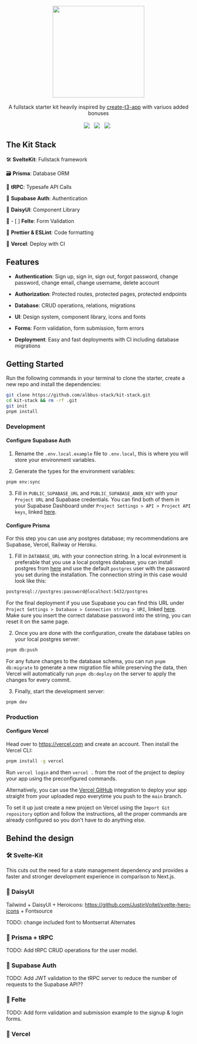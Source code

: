 <p align="center">
    <img src="https://svgshare.com/i/vcw.svg" height="250"/>
    </br> </br>
    A fullstack starter kit heavily inspired by <a href="https://create.t3.gg/">create-t3-app</a> with variuos added bonuses
    </br> </br>
    <img src="https://img.shields.io/badge/TypeScript-007ACC?style=for-the-badge&logo=typescript&logoColor=white"/>&nbsp;&nbsp;
    <img src="https://img.shields.io/badge/Supabase-2A9D69?style=for-the-badge&logo=supabase&logoColor=white"/>&nbsp;&nbsp;
    <img src="https://img.shields.io/badge/Vercel-000000?style=for-the-badge&logo=vercel&logoColor=white"/>&nbsp;&nbsp;
</p>

## The Kit Stack

🛠️ **SvelteKit**: Fullstack framework

🗃️ **Prisma**: Database ORM

🧹 **tRPC**: Typesafe API Calls

🔐 **Supabase Auth**: Authentication

🎨 **DaisyUI**: Component Library

📝 - [ ] **Felte**: Form Validation

📃 **Prettier & ESLint**: Code formatting

🤖 **Vercel**: Deploy with CI

## Features

- **Authentication**: Sign up, sign in, sign out, forgot password, change password, change email, change username, delete account

- **Authorization**: Protected routes, protected pages, protected endpoints

- **Database**: CRUD operations, relations, migrations

- **UI**: Design system, component library, icons and fonts

- **Forms**: Form validation, form submission, form errors

- **Deployment**: Easy and fast deployments with CI including database migrations

## Getting Started

Run the following commands in your terminal to clone the starter, create a new repo and install the dependencies:

```bash
git clone https://github.com/albbus-stack/kit-stack.git
cd kit-stack && rm -rf .git
git init
pnpm install
```

### Development

#### Configure Supabase Auth

1. Rename the `.env.local.example` file to `.env.local`, this is where you will store your environment variables.

2. Generate the types for the environment variables:

```bash
pnpm env:sync
```

3. Fill in `PUBLIC_SUPABASE_URL` and `PUBLIC_SUPABASE_ANON_KEY` with your `Project URL` and Supabase credentials. You can find both of them in your Supabase Dashboard under `Project Settings > API > Project API keys`, linked [here](https://supabase.com/dashboard/project/_/settings/api).

#### Configure Prisma

For this step you can use any postgres database; my recommendations are Supabase, Vercel, Railway or Heroku.

1. Fill in `DATABASE_URL` with your connection string. In a local evironment is preferable that you use a local postgres database, you can install postgres from [here](https://www.postgresql.org/download/) and use the default `postgres` user with the password you set during the installation. The connection string in this case would look like this:

```bash
postgresql://postgres:password@localhost:5432/postgres
```

For the final deployment if you use Supabase you can find this URL under `Project Settings > Database > Connection string > URI`, linked [here](https://supabase.com/dashboard/project/_/settings/database). Make sure you insert the correct database password into the string, you can reset it on the same page.

2. Once you are done with the configuration, create the database tables on your local postgres server:

```bash
pnpm db:push
```

For any future changes to the database schema, you can run `pnpm db:migrate` to generate a new migration file while preserving the data, then Vercel will automatically run `pnpm db:deploy` on the server to apply the changes for every commit.

3. Finally, start the development server:

```bash
pnpm dev
```

### Production

#### Configure Vercel

Head over to <https://vercel.com> and create an account. Then install the Vercel CLI:

```bash
pnpm install -g vercel
```

Run `vercel login` and then `vercel .` from the root of the project to deploy your app using the preconfigured commands.

Alternatively, you can use the [Vercel GitHub](https://vercel.com/docs/git-integrations) integration to deploy your app straight from your uploaded repo everytime you push to the `main` branch.

To set it up just create a new project on Vercel using the `Import Git repository` option and follow the instructions, all the proper commands are already configured so you don't have to do anything else.

## Behind the design

### 🛠️ Svelte-Kit

This cuts out the need for a state management dependency and provides a faster and stronger development experience in comparison to Next.js.

### 🎨 DaisyUI

Tailwind + DaisyUI + Heroicons: <https://github.com/JustinVoitel/svelte-hero-icons> + Fontsource

TODO: change included font to Montserrat Alternates

### 🧹 Prisma + tRPC

TODO: Add tRPC CRUD operations for the user model.

### 🔐 Supabase Auth

TODO: Add JWT validation to the tRPC server to reduce the number of requests to the Supabase API??

### 📝 Felte

TODO: Add form validation and submission example to the signup & login forms.

### 🤖 Vercel
